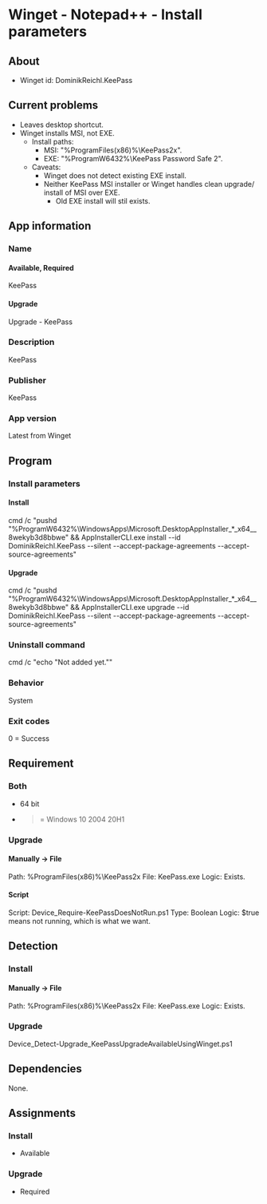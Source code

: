 # Winget - Notepad++ - Install parameters
## About
* Winget id: DominikReichl.KeePass


## Current problems
* Leaves desktop shortcut.
* Winget installs MSI, not EXE.
  * Install paths:
    * MSI: "%ProgramFiles(x86)%\KeePass2x".
    * EXE: "%ProgramW6432%\KeePass Password Safe 2".
  * Caveats:
    * Winget does not detect existing EXE install.
	* Neither KeePass MSI installer or Winget handles clean upgrade/ install of MSI over EXE.
	  * Old EXE install will stil exists.


## App information
### Name
#### Available, Required
KeePass
#### Upgrade
Upgrade - KeePass

### Description
KeePass

### Publisher
KeePass

### App version
Latest from Winget


## Program
### Install parameters
#### Install
cmd /c "pushd "%ProgramW6432%\WindowsApps\Microsoft.DesktopAppInstaller_*_x64__8wekyb3d8bbwe" && AppInstallerCLI.exe install --id DominikReichl.KeePass --silent --accept-package-agreements --accept-source-agreements"
#### Upgrade
cmd /c "pushd "%ProgramW6432%\WindowsApps\Microsoft.DesktopAppInstaller_*_x64__8wekyb3d8bbwe" && AppInstallerCLI.exe upgrade --id DominikReichl.KeePass --silent --accept-package-agreements --accept-source-agreements"

### Uninstall command
cmd /c "echo "Not added yet.""

### Behavior
System

### Exit codes
0 = Success


## Requirement
### Both
* 64 bit
* >= Windows 10 2004 20H1

### Upgrade
#### Manually -> File
Path:  %ProgramFiles(x86)%\KeePass2x
File:  KeePass.exe
Logic: Exists.
#### Script
Script: Device_Require-KeePassDoesNotRun.ps1
Type:   Boolean
Logic:  $true means not running, which is what we want.


## Detection
### Install
#### Manually -> File
Path:  %ProgramFiles(x86)%\KeePass2x
File:  KeePass.exe
Logic: Exists.

### Upgrade
Device_Detect-Upgrade_KeePassUpgradeAvailableUsingWinget.ps1


## Dependencies
None.


## Assignments
### Install
* Available

### Upgrade
* Required